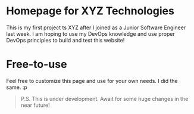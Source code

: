 # Homepage for XYZ Technologies
This is my first project ts XYZ after I joined as a Junior Software Engineer last week. I am hoping to use my DevOps knowledge and use proper DevOps principles to build and test this website!


# Free-to-use
Feel free to customize this page and use for your own needs. I did the same. :p


> P.S. This is under development. Await for some huge changes in the near future!
